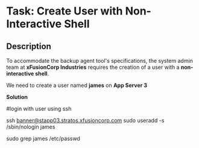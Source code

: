 # Task: Create User with Non-Interactive Shell

## Description
To accommodate the backup agent tool's specifications, the system admin team at **xFusionCorp Industries** requires the creation of a user with a **non-interactive shell**.  

We need to create a user named **james** on **App Server 3**

**Solution**

#login with user using ssh

ssh banner@stapp03.stratos.xfusioncorp.com
sudo useradd -s /sbin/nologin james

sudo grep james /etc/passwd